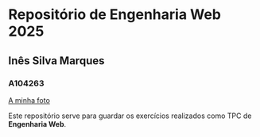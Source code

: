 # Repositório de Engenharia Web 2025
## Inês Silva Marques
### A104263
[A minha foto](foto.jpg)

Este repositório serve para guardar os exercícios realizados como TPC de **Engenharia Web**.